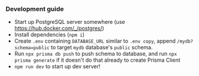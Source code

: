 ### Development guide

- Start up PostgreSQL server somewhere (use https://hub.docker.com/_/postgres/)
- Install dependencies (`npm i`)
- Create `.env` containing `DATABASE_URL` similar to `.env copy`, append `/mydb?schema=public` to target `mydb` database's `public` schema.
- Run `npx prisma db push` to push schema to database, and run `npx prisma generate` if it doesn't do that already to create Prisma Client
- `npm run dev` to start up dev server!
